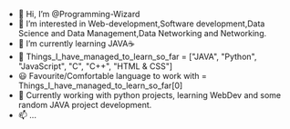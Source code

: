 - 👋 Hi, I’m @Programming-Wizard
- 👀 I’m interested in Web-development,Software development,Data Science and Data Management,Data Networking and Networking.
- 🌱 I’m currently learning JAVA☕
- 📑 Things_I_have_managed_to_learn_so_far = ["JAVA", "Python", "JavaScript", "C", "C++", "HTML & CSS"]
- 😃 Favourite/Comfortable language to work with = Things_I_have_managed_to_learn_so_far[0]
- 🎯 Currently working with python projects, learning WebDev and some random JAVA project development.
- 📫 ...

<!---
Programming-Wizard/Programming-Wizard is a ✨ special ✨ repository because its `README.md` (this file) appears on your GitHub profile.
You can click the Preview link to take a look at your changes.
--->
